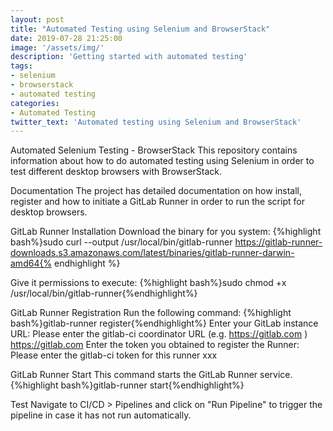 ```yaml
---
layout: post
title: "Automated Testing using Selenium and BrowserStack"
date: 2019-07-28 21:25:00
image: '/assets/img/'
description: 'Getting started with automated testing'
tags:  
- selenium 
- browserstack
- automated testing  
categories:
- Automated Testing
twitter_text: 'Automated testing using Selenium and BrowserStack'
---
```

Automated Selenium Testing - BrowserStack
This repository contains information about how to do automated testing using Selenium in order to test different desktop browsers with BrowserStack.

Documentation
The project has detailed documentation on how install, register and how to initiate a GitLab Runner in order to run the script for desktop browsers.

GitLab Runner Installation
Download the binary for you system:
{%highlight bash%}sudo curl --output /usr/local/bin/gitlab-runner https://gitlab-runner-downloads.s3.amazonaws.com/latest/binaries/gitlab-runner-darwin-amd64{% endhighlight %}

Give it permissions to execute:
{%highlight bash%}sudo chmod +x /usr/local/bin/gitlab-runner{%endhighlight%}

GitLab Runner Registration
Run the following command:
{%highlight bash%}gitlab-runner register{%endhighlight%}
Enter your GitLab instance URL:
Please enter the gitlab-ci coordinator URL (e.g. https://gitlab.com )
https://gitlab.com
Enter the token you obtained to register the Runner:
Please enter the gitlab-ci token for this runner
xxx

GitLab Runner Start
This command starts the GitLab Runner service.
{%highlight bash%}gitlab-runner start{%endhighlight%}

Test
Navigate to CI/CD > Pipelines and click on "Run Pipeline" to trigger the pipeline in case it has not run automatically.

